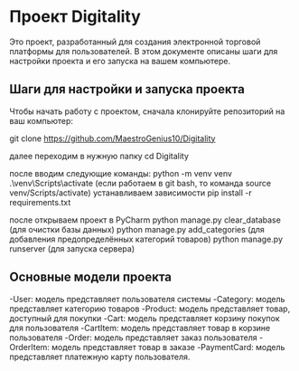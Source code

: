 # Проект Digitality

Это проект, разработанный для создания электронной торговой платформы для пользователей. В этом документе описаны шаги для настройки проекта и его запуска на вашем компьютере.

## Шаги для настройки и запуска проекта
Чтобы начать работу с проектом, сначала клонируйте репозиторий на ваш компьютер:

git clone https://github.com/MaestroGenius10/Digitality

далее переходим в нужную папку
cd Digitality

после вводим следующие команды:
python -m venv venv
.\venv\Scripts\activate (если работаем в git bash, то команда source venv/Scripts/activate)
устанавливаем зависимости
pip install -r requirements.txt

после открываем проект в PyCharm
python manage.py clear_database (для очистки базы данных)
python manage.py add_categories (для добавления предопределённых категорий товаров)
python manage.py runserver (для запуска сервера)

## Основные модели проекта
-User: модель представляет пользователя системы
-Category: модель представляет категорию товаров
-Product: модель представляет товар, доступный для покупки
-Cart: модель представляет корзину покупок для пользователя
-CartItem: модель представляет товар в корзине пользователя
-Order: модель представляет заказ пользователя
-OrderItem: модель представляет товар в заказе
-PaymentCard: модель представляет платежную карту пользователя.
